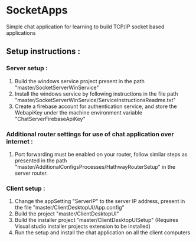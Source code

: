 # SocketApps
Simple chat application for learning to build TCP/IP socket based applications

## Setup instructions :

### Server setup :

1. Build the windows service project present in the path "master/SocketServerWinService"
2. Install the windows service by following instructions in the file path "master/SocketServerWinService/ServiceInstructionsReadme.txt"
3. Create a firebase account for authentication service, and store the WebapiKey under the machine environment variable "ChatServerFirebaseApiKey"

### Additional router settings for use of chat application over internet :
1. Port forwarding must be enabled on your router, follow similar steps as presented in the path "master/AdditionalConfigsProcesses/HathwayRouterSetup" in the server router.

### Client setup :
1. Change the appSetting "ServerIP" to the server IP address, present in the file "master/ClientDesktopUI/App.config"
2. Build the project "master/ClientDesktopUI"
3. Build the installer project "master/ClientDesktopUISetup" (Requires Visual studio installer projects extension to be installed)
4. Run the setup and install the chat application on all the client computers

